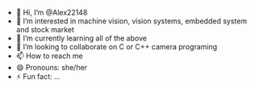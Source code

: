 - 👋 Hi, I’m @Alex22148
- 👀 I’m interested in machine vision, vision systems, embedded system and stock market
- 🌱 I’m currently learning all of the above
- 💞️ I’m looking to collaborate on C or C++ camera programing
- 📫 How to reach me 
- 😄 Pronouns: she/her
- ⚡ Fun fact: ...

<!---
Alex22148/Alex22148 is a ✨ special ✨ repository because its `README.md` (this file) appears on your GitHub profile.
You can click the Preview link to take a look at your changes.
--->
